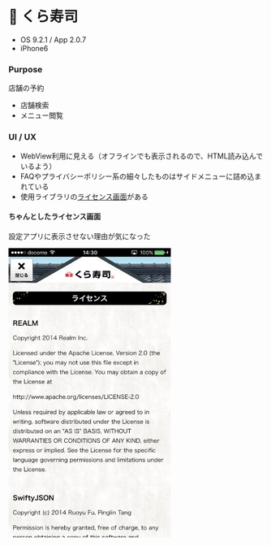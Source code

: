 # 🍣 くら寿司

* OS 9.2.1 / App 2.0.7
* iPhone6

### Purpose
店舗の予約
* 店舗検索
* メニュー閲覧

### UI / UX
* WebView利用に見える（オフラインでも表示されるので、HTML読み込んでいるよう）
* FAQやプライバシーポリシー系の細々したものはサイドメニューに詰め込まれている
* 使用ライブラリの[ライセンス画面](#kura_license)がある

#### <a name="kura_license">ちゃんとしたライセンス画面</a>
設定アプリに表示させない理由が気になった

<img src="https://github.com/mafmoff/100Apps/blob/master/Resources/Images/kura_license.jpg" width="320px">
